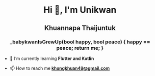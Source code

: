 <h1 align="center">Hi 👋, I'm Unikwan </h1>
<h2 align="center">Khuannapa Thaijuntuk </h2>
<h3 align="center">_babykwanIsGrewUp(bool happy, bool peace) {
  happy == peace;
  return me;
}</h3>

- 🌱 I’m currently learning **Flutter and Kotlin**

- 📫 How to reach me **khongkhuan49@gmail.com**

